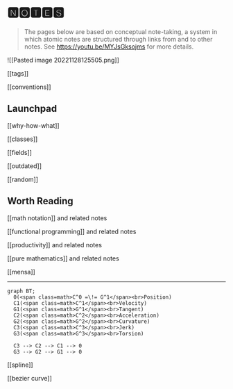 # 🅽🅾🆃🅴🆂

> The pages below are based on conceptual note-taking, a system in
> which atomic notes are structured through links from and to other
> notes. See <https://youtu.be/MYJsGksojms> for more details.

![[Pasted image 20221128125505.png]]

[[tags]]

[[conventions]]

## Launchpad

[[why-how-what]]

[[classes]]

[[fields]]

[[outdated]]

[[random]]

## Worth Reading

[[math notation]] and related notes

[[functional programming]] and related notes

[[productivity]] and related notes

[[pure mathematics]] and related notes

[[mensa]]

---

```mermaid
graph BT;
  0(<span class=math>C^0 =\!= G^1</span><br>Position)
  C1(<span class=math>C^1</span><br>Velocity)
  G1(<span class=math>G^1</span><br>Tangent)
  C2(<span class=math>C^2</span><br>Acceleration)
  G2(<span class=math>G^2</span><br>Curvature)
  C3(<span class=math>C^3</span><br>Jerk)
  G3(<span class=math>G^3</span><br>Torsion)

  C3 --> C2 --> C1 --> 0
  G3 --> G2 --> G1 --> 0
```

[[spline]]

[[bezier curve]]
